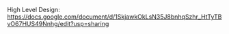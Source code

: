 High Level Design: 
https://docs.google.com/document/d/1SkjawkOkLsN35J8bnhqSzhr_HtTyTBvO67HUS49Nnhg/edit?usp=sharing
